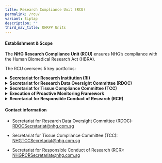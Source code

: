 ```yaml
---
title: Research Compliance Unit (RCU)
permalink: /rcu/
variant: tiptap
description: ""
third_nav_title: OHRPP Units
---
```

<h4><strong>Establishment &amp; Scope</strong></h4>
<p>The <strong>NHG Research Compliance Unit (RCU)</strong> ensures NHG’s compliance
with the Human Biomedical Research Act (HBRA).</p>
<p></p>
<p>The RCU oversees 5 key portfolios:</p>
<div data-type="detailGroup" class="isomer-accordion isomer-accordion-white">
<details class="isomer-details">
<summary><strong>Secretariat for Research Institution (RI)</strong>
</summary>
<div data-type="detailsContent" class="isomer-details-content">
<p>The NHG Research Institution (RI) is responsible for ensuring that all
human biomedical research conducted under its supervision and control is
in compliance with the HBRA.</p>
<p>For the purpose of coordinating research across collaborative studies,
the RI of the submitting/lead Principal Investigator will be assumed as
the lead RI.</p>
<p></p>
</div>
</details>
<details class="isomer-details">
<summary><strong>Secretariat for Research Data Oversight Committee (RDOC)</strong>
</summary>
<div data-type="detailsContent" class="isomer-details-content">
<p>The NHG Research Data Secretariat (RDS) provides support to the NHG Principal
Person-In-Charge (PIC) to oversee cluster policies and procedures on the
use and management of research data. Research Data Working Committee (RDWC)
will work with the RDS to make recommendations for the improvement of research
data management practices to ensure compliance with legislations, in particular
the HBRA, the PDPA and HIM.</p>
<p></p>
</div>
</details>
<details class="isomer-details">
<summary><strong>Secretariat for Tissue Compliance Committee (TCC)</strong>
</summary>
<div data-type="detailsContent" class="isomer-details-content">
<p>The NHG Tissue Compliance Committee (TCC) was formed to advise on the
set up, conduct and monitoring of institutional human tissue banks. The
TCC comprises representatives from each NHG institution.</p>
<p></p>
</div>
</details>
<details class="isomer-details">
<summary><strong>Execution of Proactive Monitoring Framework</strong>
</summary>
<div data-type="detailsContent" class="isomer-details-content">
<p></p>
</div>
</details>
<details class="isomer-details">
<summary><strong>Secretariat for Responsible Conduct of Research (RCR)</strong>
</summary>
<div data-type="detailsContent" class="isomer-details-content">
<p></p>
<p>The Responsible Conduct of Research (RCR) unit aims to equip our researchers
with the knowledge of best practices in research to guide them in making
the right decisions. This would be especially applicable in instances that
challenge individual values and integrity.&nbsp;</p>
<p></p>
<p>RCR looks at upholding the professionalism of research and the integrity
of research, which is the operative principle.</p>
<p></p>
<p></p>
</div>
</details>
</div>
<p></p>
<h4><strong>Contact information</strong></h4>
<ul data-tight="true" class="tight">
<li>
<p>Secretariat for Research Data Oversight Committee (RDOC): <a href="mailto:RDOCSecretariat@nhg.com.sg" rel="noopener noreferrer nofollow" target="_blank">RDOCSecretariat@nhg.com.sg</a>
</p>
</li>
<li>
<p>Secretariat for Tissue Compliance Committee (TCC): <a href="mailto:NHGTCCSecretariat@nhg.com.sg" rel="noopener noreferrer nofollow" target="_blank">NHGTCCSecretariat@nhg.com.sg</a>
</p>
</li>
<li>
<p>Secretariat for Responsible Conduct of Research (RCR): <a href="mailto:NHGRCRSecretariat@nhg.com.sg" rel="noopener noreferrer nofollow" target="_blank">NHGRCRSecretariat@nhg.com.sg</a>
</p>
</li>
</ul>
<p></p>
<p></p>
<p></p>